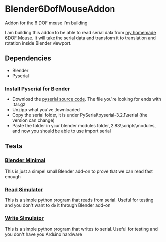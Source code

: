 # Blender6DofMouseAddon
Addon for the 6 DOF mouse I'm building

I am building this addon to be able to read serial data from [my homemade 6DOF Mouse](https://github.com/NangiDev/6DofMouse).
It will take the serial data and transform it to translation and rotation inside Blender viewport.

## Dependencies
* Blender
* Pyserial

### Install Pyserial for Blender
* Download the [pyserial source code](https://pypi.org/project/pyserial/#files). The file you're looking for ends with .tar.gz
* Unzipp what you've downloaded
* Copy the serial folder, it is under PySerial\pyserial-3.2.1\serial (the version can change)
* Paste the folder in your blender modules folder, 2.83\scripts\modules,
and now you should be able to use import serial


## Tests
### [Blender Minimal](tests/blender_minimal.py)
This is just a simpel small Blender add-on to prove that we can read fast enough

### [Read Simulator](tests/read_simulator.py)
This is a simple python program that reads from serial. Useful for testing and you don't want to do it through Blender add-on

### [Write Simulator](tests/write_similator.py)
This is a simple python program that writes to serial. Useful for testing and you don't have you Arduino hardware